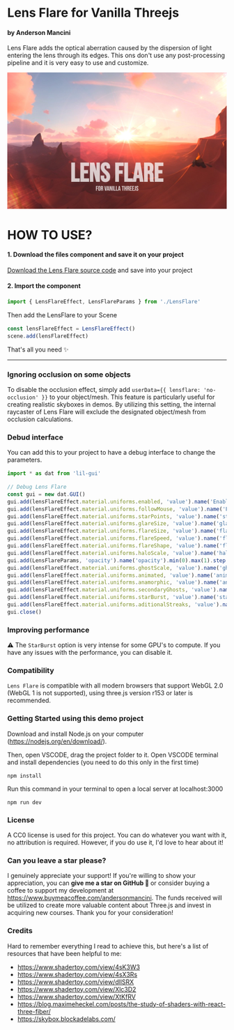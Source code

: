 # Lens Flare for Vanilla Threejs

<h4>by Anderson Mancini</h4>

Lens Flare adds the optical aberration caused by the dispersion of light entering the lens through its edges. This ons don't use any post-processing pipeline and it is very easy to use and customize.

[![screenshot](/static/cover.jpg)](https://lensflare-threejs-vanilla.vercel.app/)

# HOW TO USE?

#### 1. Download the files component and save it on your project

[Download the Lens Flare source code](https://gist.githubusercontent.com/ektogamat/23e31dc891bb2859cbe0e89b46e288de/raw/0dc29630f7d841920b2ddb671c34215a052062f0/LensFlare.js) and save into your project

#### 2. Import the component

```js
import { LensFlareEffect, LensFlareParams } from './LensFlare'
```

Then add the LensFlare to your Scene

```js
const lensFlareEffect = LensFlareEffect()
scene.add(lensFlareEffect)
```

That's all you need ✨

---

### Ignoring occlusion on some objects

To disable the occlusion effect, simply add `userData={{ lensflare: 'no-occlusion' }}` to your object/mesh. This feature is particularly useful for creating realistic skyboxes in demos. By utilizing this setting, the internal raycaster of Lens Flare will exclude the designated object/mesh from occlusion calculations.

### Debud interface

You can add this to your project to have a debug interface to change the parameters.

```js
import * as dat from 'lil-gui'
```

```js
// Debug Lens Flare
const gui = new dat.GUI()
gui.add(lensFlareEffect.material.uniforms.enabled, 'value').name('Enabled?')
gui.add(lensFlareEffect.material.uniforms.followMouse, 'value').name('Follow Mouse?')
gui.add(lensFlareEffect.material.uniforms.starPoints, 'value').name('starPoints').min(0).max(9)
gui.add(lensFlareEffect.material.uniforms.glareSize, 'value').name('glareSize').min(0).max(2)
gui.add(lensFlareEffect.material.uniforms.flareSize, 'value').name('flareSize').min(0).max(0.1).step(0.001)
gui.add(lensFlareEffect.material.uniforms.flareSpeed, 'value').name('flareSpeed').min(0).max(1).step(0.01)
gui.add(lensFlareEffect.material.uniforms.flareShape, 'value').name('flareShape').min(0).max(2).step(0.01)
gui.add(lensFlareEffect.material.uniforms.haloScale, 'value').name('haloScale').min(-0.5).max(1).step(0.01)
gui.add(LensFlareParams, 'opacity').name('opacity').min(0).max(1).step(0.01)
gui.add(lensFlareEffect.material.uniforms.ghostScale, 'value').name('ghostScale').min(0).max(2).step(0.01)
gui.add(lensFlareEffect.material.uniforms.animated, 'value').name('animated')
gui.add(lensFlareEffect.material.uniforms.anamorphic, 'value').name('anamorphic')
gui.add(lensFlareEffect.material.uniforms.secondaryGhosts, 'value').name('secondaryGhosts')
gui.add(lensFlareEffect.material.uniforms.starBurst, 'value').name('starBurst')
gui.add(lensFlareEffect.material.uniforms.aditionalStreaks, 'value').name('aditionalStreaks')
gui.close()
```

### Improving performance

⚠️ The `StarBurst` option is very intense for some GPU's to compute. If you have any issues with the performance, you can disable it.

### Compatibility

`Lens Flare` is compatible with all modern browsers that support WebGL 2.0 (WebGL 1 is not supported), using three.js version r153 or later is recommended.

### Getting Started using this demo project

Download and install Node.js on your computer (https://nodejs.org/en/download/).

Then, open VSCODE, drag the project folder to it. Open VSCODE terminal and install dependencies (you need to do this only in the first time)

```shell
npm install
```

Run this command in your terminal to open a local server at localhost:3000

```shell
npm run dev
```

### License

A CC0 license is used for this project. You can do whatever you want with it, no attribution is required. However, if you do use it, I'd love to hear about it!

### Can you leave a star please?

I genuinely appreciate your support! If you're willing to show your appreciation, you can <strong>give me a star on GitHub 🎉 </strong>or consider buying a coffee to support my development at https://www.buymeacoffee.com/andersonmancini. The funds received will be utilized to create more valuable content about Three.js and invest in acquiring new courses. Thank you for your consideration!

### Credits

Hard to remember everything I read to achieve this, but here's a list of resources that have been helpful to me:

- https://www.shadertoy.com/view/4sK3W3
- https://www.shadertoy.com/view/4sX3Rs
- https://www.shadertoy.com/view/dllSRX
- https://www.shadertoy.com/view/Xlc3D2
- https://www.shadertoy.com/view/XtKfRV
- https://blog.maximeheckel.com/posts/the-study-of-shaders-with-react-three-fiber/
- https://skybox.blockadelabs.com/
